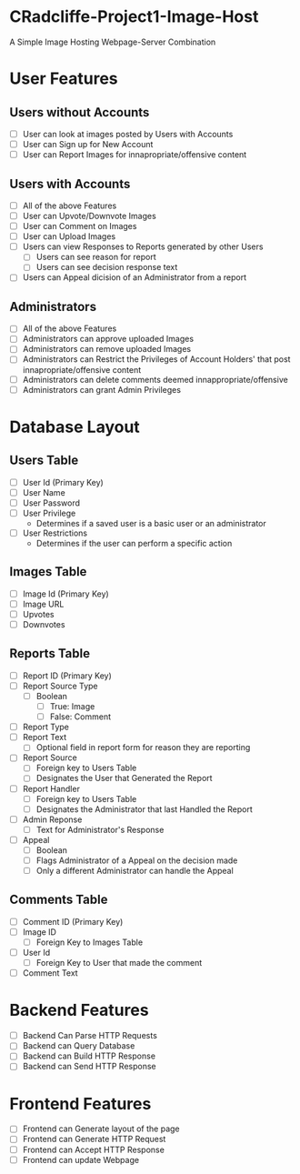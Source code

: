 # CRadcliffe-Project1-Image-Host
A Simple Image Hosting Webpage-Server Combination

# User Features

## Users without Accounts
- [ ] User can look at images posted by Users with Accounts
- [ ] User can Sign up for New Account
- [ ] User can Report Images for innapropriate/offensive content

## Users with Accounts
- [ ] All of the above Features
- [ ] User can Upvote/Downvote Images
- [ ] User can Comment on Images
- [ ] User can Upload Images
- [ ] Users can view Responses to Reports generated by other Users
  - [ ] Users can see reason for report
  - [ ] Users can see decision response text
- [ ] Users can Appeal dicision of an Administrator from a report

## Administrators
- [ ] All of the above Features
-   [ ] Administrators can approve uploaded Images
-   [ ] Administrators can remove uploaded Images
-   [ ] Administrators can Restrict the Privileges of Account Holders' that post innapropriate/offensive content
-   [ ] Administrators can delete comments deemed innappropriate/offensive
-   [ ] Administrators can grant Admin Privileges

# Database Layout
## Users Table
-   [ ] User Id (Primary Key)
-   [ ] User Name
-   [ ] User Password 
-   [ ] User Privilege
    - Determines if a saved user is a basic user or an administrator
-   [ ] User Restrictions
    - Determines if the user can perform a specific action

## Images Table
- [ ] Image Id (Primary Key)
- [ ] Image URL
- [ ] Upvotes
- [ ] Downvotes
  
## Reports Table
- [ ] Report ID (Primary Key)
- [ ] Report Source Type
  - [ ] Boolean
    - [ ] True: Image
    - [ ] False: Comment
- [ ] Report Type
- [ ] Report Text
  - [ ] Optional field in report form for reason they are reporting
- [ ] Report Source
  - [ ] Foreign key to Users Table
  - [ ] Designates the User that Generated the Report
- [ ] Report Handler
  - [ ] Foreign key to Users Table
  - [ ] Designates the Administrator that last Handled the Report
- [ ] Admin Reponse
  - [ ] Text for Administrator's Response
- [ ] Appeal
  - [ ] Boolean
  - [ ] Flags Administrator of a Appeal on the decision made
  - [ ] Only a different Administrator can handle the Appeal

## Comments Table
- [ ] Comment ID (Primary Key)
- [ ] Image ID
  - [ ] Foreign Key to Images Table
- [ ] User Id
  - [ ] Foreign Key to User that made the comment
- [ ] Comment Text

# Backend Features
- [ ] Backend Can Parse HTTP Requests
- [ ] Backend can Query Database
- [ ] Backend can Build HTTP Response
- [ ] Backend can Send HTTP Response

# Frontend Features
- [ ] Frontend can Generate layout of the page
- [ ] Frontend can Generate HTTP Request
- [ ] Frontend can Accept HTTP Response
- [ ] Frontend can update Webpage
